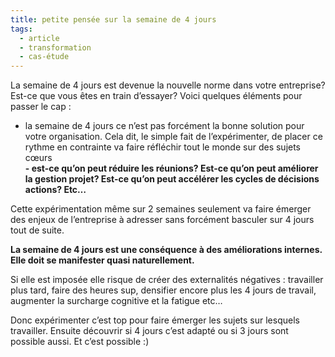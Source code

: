 ```yaml
---
title: petite pensée sur la semaine de 4 jours
tags:
  - article
  - transformation
  - cas-étude
---
```

La semaine de 4 jours est devenue la nouvelle norme dans votre entreprise? Est-ce que vous êtes en train d’essayer? Voici quelques éléments pour passer le cap :  
  
- la semaine de 4 jours ce n’est pas forcément la bonne solution pour votre organisation. Cela dit, le simple fait de l’expérimenter, de placer ce rythme en contrainte va faire réfléchir tout le monde sur des sujets cœurs  
**- est-ce qu’on peut réduire les réunions? Est-ce qu’on peut améliorer la gestion projet? Est-ce qu’on peut accélérer les cycles de décisions actions? Etc…**  

Cette expérimentation même sur 2 semaines seulement va faire émerger des enjeux de l’entreprise à adresser sans forcément basculer sur 4 jours tout de suite.  
  
**La semaine de 4 jours est une conséquence à des améliorations internes. Elle doit se manifester quasi naturellement.**  
  
Si elle est imposée elle risque de créer des externalités négatives : travailler plus tard, faire des heures sup, densifier encore plus les 4 jours de travail, augmenter la surcharge cognitive et la fatigue etc…  
  
Donc expérimenter c’est top pour faire émerger les sujets sur lesquels travailler. Ensuite découvrir si 4 jours c’est adapté ou si 3 jours sont possible aussi. 
Et c’est possible :)